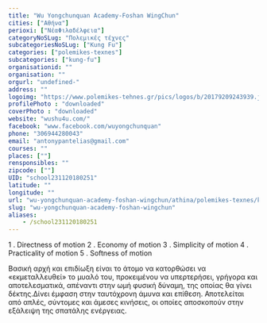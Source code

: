 ```yaml
---
title: "Wu Yongchunquan Academy-Foshan WingChun"
cities: ["Αθήνα"]
perioxi: ["ΝέαΦιλαδέλφεια"]
categoryNoSLug: "Πολεμικές τέχνες"
subcategoriesNoSLug: ["Kung Fu"]
categories: ["polemikes-texnes"]
subcategories: ["kung-fu"]
organisationid: ""
organisation: ""
orgurl: "undefined-"
address: ""
logoimg: "https://www.polemikes-tehnes.gr/pics/logos/b/20179209243939.jpg"
profilePhoto : "downloaded"
coverPhoto : "downloaded"
website: "wushu4u.com/"
facebook: "www.facebook.com/wuyongchunquan"
phone: "306944280043"
email: "antonypantelias@gmail.com"
courses: ""
places: [""]
rensponsibles: ""
zipcode: [""]
UID: "school231120180251"
latitude: ""
longitude: ""
url: "wu-yongchunquan-academy-foshan-wingchun/athina/polemikes-texnes/kung-fu"
slug: "wu-yongchunquan-academy-foshan-wingchun"
aliases:
    - /school231120180251
---
```



1 . Directness of motion 2 . Economy of motion 3 . Simplicity of motion 4 . Practicality of motion 5 . Softness of motion

Βασική αρχή και επιδίωξη είναι το άτομο να κατορθώσει να «εκμεταλλευθεί» το μυαλό του, προκειμένου να υπερτερήσει, γρήγορα και αποτελεσματικά, απέναντι στην ωμή φυσική δύναμη, της οποίας θα γίνει δέκτης.Δίνει έμφαση στην ταυτόχρονη άμυνα και επίθεση. Αποτελείται από απλές, σύντομες και άμεσες κινήσεις, οι οποίες αποσκοπούν στην εξάλειψη της σπατάλης ενέργειας.